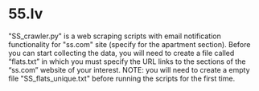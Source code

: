 # 55.lv
"SS_crawler.py" is a web scraping scripts with email notification functionality for "ss.com" site (specify for the apartment section). Before you can start collecting the data, you will need to create a file called “flats.txt” in which you must specify the URL links to the sections of the “ss.com” website of your interest.
NOTE: you will need to create a empty file "SS_flats_unique.txt" before running the scripts for the first time.
